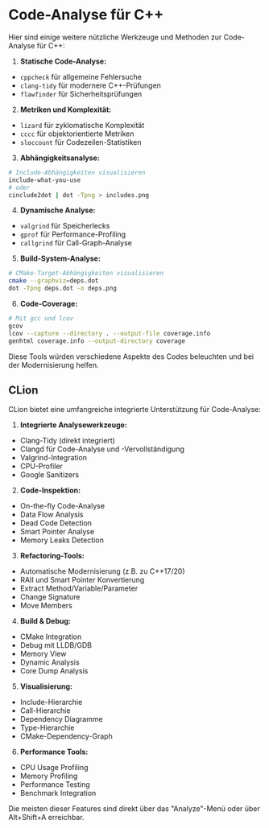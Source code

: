 # Code-Analyse für C++

Hier sind einige weitere nützliche Werkzeuge und Methoden zur Code-Analyse für C++:

1. **Statische Code-Analyse:**
- `cppcheck` für allgemeine Fehlersuche
- `clang-tidy` für modernere C++-Prüfungen
- `flawfinder` für Sicherheitsprüfungen

2. **Metriken und Komplexität:**
- `lizard` für zyklomatische Komplexität
- `cccc` für objektorientierte Metriken
- `sloccount` für Codezeilen-Statistiken

3. **Abhängigkeitsanalyse:**
```bash
# Include-Abhängigkeiten visualisieren
include-what-you-use
# oder
cinclude2dot | dot -Tpng > includes.png
```

4. **Dynamische Analyse:**
- `valgrind` für Speicherlecks
- `gprof` für Performance-Profiling
- `callgrind` für Call-Graph-Analyse

5. **Build-System-Analyse:**
```bash
# CMake-Target-Abhängigkeiten visualisieren
cmake --graphviz=deps.dot
dot -Tpng deps.dot -o deps.png
```

6. **Code-Coverage:**
```bash
# Mit gcc und lcov
gcov
lcov --capture --directory . --output-file coverage.info
genhtml coverage.info --output-directory coverage
```

Diese Tools würden verschiedene Aspekte des Codes beleuchten und bei der Modernisierung helfen.

## CLion

CLion bietet eine umfangreiche integrierte Unterstützung für Code-Analyse:

1. **Integrierte Analysewerkzeuge:**
- Clang-Tidy (direkt integriert)
- Clangd für Code-Analyse und -Vervollständigung
- Valgrind-Integration
- CPU-Profiler
- Google Sanitizers

2. **Code-Inspektion:**
- On-the-fly Code-Analyse
- Data Flow Analysis
- Dead Code Detection
- Smart Pointer Analyse
- Memory Leaks Detection

3. **Refactoring-Tools:**
- Automatische Modernisierung (z.B. zu C++17/20)
- RAII und Smart Pointer Konvertierung
- Extract Method/Variable/Parameter
- Change Signature
- Move Members

4. **Build & Debug:**
- CMake Integration
- Debug mit LLDB/GDB
- Memory View
- Dynamic Analysis
- Core Dump Analysis

5. **Visualisierung:**
- Include-Hierarchie
- Call-Hierarchie
- Dependency Diagramme
- Type-Hierarchie
- CMake-Dependency-Graph

6. **Performance Tools:**
- CPU Usage Profiling
- Memory Profiling
- Performance Testing
- Benchmark Integration

Die meisten dieser Features sind direkt über das "Analyze"-Menü oder über Alt+Shift+A erreichbar.

